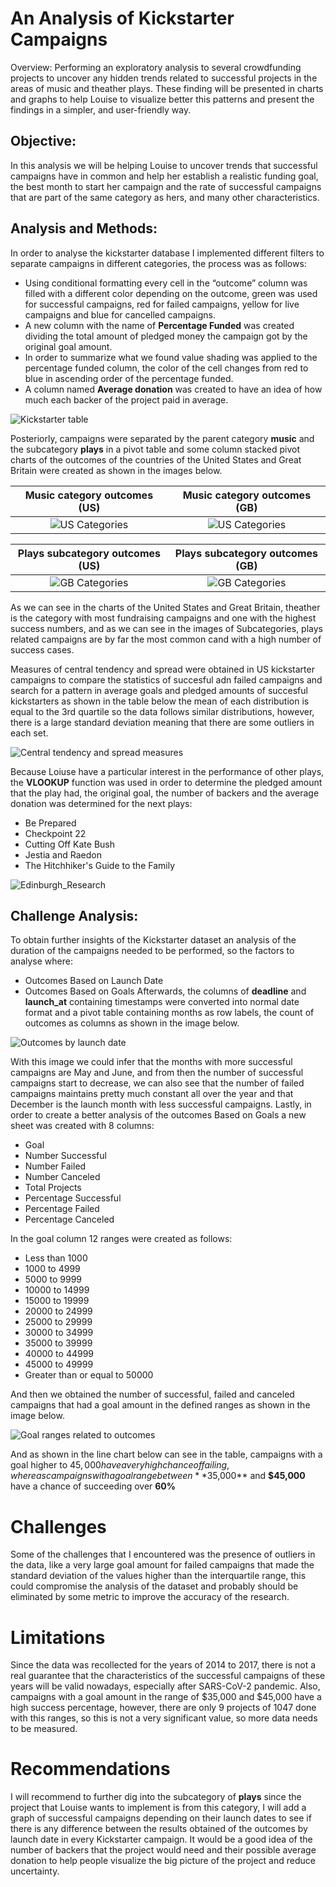 # An Analysis of Kickstarter Campaigns
Overview: 
Performing an exploratory analysis to several crowdfunding projects to uncover any hidden trends related to successful projects in the areas of music and theather plays. These finding will be presented in charts and graphs to help Louise to visualize better this patterns and present the findings in a simpler, and user-friendly way.
## Objective: 
In this analysis we will be helping Louise to uncover trends that successful campaigns have in common and help her establish a realistic funding goal, the best month to start her campaign and the rate of successful campaigns that are part of the same category as hers, and many other characteristics.

## Analysis and Methods:

In order to analyse the kickstarter database I implemented different filters to separate campaigns in different categories, the process was as follows:
* Using conditional formatting every cell in the “outcome” column was filled with a different color depending on the outcome, green was used for successful campaigns, red for failed campaigns, yellow for live campaigns and blue for cancelled campaigns.
* A new column with the name of **Percentage Funded** was created dividing the total amount of pledged money the campaign got by the original goal amount.
* In order to summarize what we found value shading was applied to the percentage funded column, the color of the cell changes from red to blue in ascending order of the percentage funded.
* A column named **Average donation** was created to have an idea of how much each backer of the project paid in average.

![Kickstarter table](./Resources/Procedure_Table.png) 

Posteriorly, campaigns were separated by the parent category **music** and the subcategory **plays**  in a pivot table and some column stacked pivot charts of the outcomes of the countries of the United States and Great Britain were created as shown in the images below.

Music category outcomes (US)   |  Music category outcomes (GB) 
:-------------------------:|:-------------------------:
![US Categories](./Resources/Parent_Category_Outcomes_US.png)   | ![US Categories](./Resources/Parent_Category_Outcomes_GB.png)

Plays subcategory outcomes (US)  |  Plays subcategory outcomes (GB)
:-------------------------:|:-------------------------:
![GB Categories](./Resources/Subcategory_Outcomes_US.png)   | ![GB Categories](./Resources/Subcategory_Outcomes_GB.png)
 

As we can see in the charts of the United States and Great Britain, theather is the category with most fundraising campaigns and one with the highest success numbers, and as we can see in the images of Subcategories, plays related campaigns are by far the most common cand with a high number of success cases. 

Measures of central tendency and spread were obtained in US kickstarter campaigns to compare the statistics of succesful adn failed campaigns and search for a pattern in average goals and pledged amounts of succesful kickstarters as shown in the table below the mean of each distribution is equal to the 3rd quartile so the data follows similar distributions, however, there is a large standard deviation meaning that there are some outliers in each set.

![Central tendency and spread measures](./Resources/Central_tendency_measures.png) 

Because Loiuse have a particular interest in the performance of other plays, the **VLOOKUP** function was used in order to determine the pledged amount that the play had, the original goal, the number of backers and the average donation was determined for the next plays:

* Be Prepared
* Checkpoint 22
*	Cutting Off Kate Bush
*	Jestia and Raedon
*	The Hitchhiker's Guide to the Family

![Edinburgh_Research](./Resources/Edingburgh_Research.png)


## Challenge Analysis:
To obtain further insights of the Kickstarter dataset an analysis of the duration of the campaigns needed to be performed, so the factors to analyse where:
*	Outcomes Based on Launch Date
*	Outcomes Based on Goals
Afterwards, the columns of **deadline** and **launch_at** containing timestamps were converted into normal date format and a pivot table containing months as row labels, the count of outcomes as columns as shown in the image below.

![Outcomes by launch date](./Resources/Theater_Outcomes_vs_Launch.png) 

With this image we could infer that the months with more successful campaigns are May and June, and from then the number of successful campaigns start to decrease, we can also see that the number of failed campaigns maintains pretty much constant all over the year and that December is the launch month with less successful campaigns.
Lastly, in order to create a better analysis of the outcomes Based on Goals a new sheet was created with 8 columns:
*	Goal
*	Number Successful
*	Number Failed
*	Number Canceled
*	Total Projects
*	Percentage Successful
*	Percentage Failed
*	Percentage Canceled

In the goal column 12 ranges were created as follows:

*	Less than 1000
*	1000 to 4999
*	5000 to 9999
*	10000 to 14999
*	15000 to 19999
*	20000 to 24999
*	25000 to 29999
*	30000 to 34999
*	35000 to 39999
*	40000 to 44999
*	45000 to 49999
*	Greater than or equal to 50000

And then we obtained the number of successful, failed and canceled campaigns that had a goal amount in the defined ranges as shown in the image below.

![Goal ranges related to outcomes](./Resources/Outcomes_vs_Goals.png) 

And as shown in the line chart below can see in the table, campaigns with a goal higher to $45,000 have a very high chance of failing, whereas campaigns with a goal range between **$35,000** and **$45,000** have a chance of succeeding over **60%**

# Challenges
Some of the challenges that I encountered was the presence of outliers in the data, like a very large goal amount for failed campaigns that made the standard deviation of the values higher than the interquartile range, this could compromise the analysis of the dataset and probably should be eliminated by some metric to improve the accuracy of the research.

# Limitations
Since the data was recollected for the years of 2014 to 2017, there is not a real guarantee that the characteristics of the successful campaigns of these years will be valid nowadays, especially after SARS-CoV-2 pandemic. Also, campaigns with a goal amount in the range of $35,000 and $45,000 have a high success percentage, however, there are only 9 projects of 1047 done with this ranges, so this is not a very significant value, so more data needs to be measured.
# Recommendations
I will recommend to further dig into the subcategory of **plays** since the project that Louise wants to implement is from this category, I will add a graph of successful campaigns depending on their launch dates to see if there is any difference between the results obtained of the outcomes by launch date in every Kickstarter campaign. It would be a good idea of the number of backers that the project would need and their possible average donation to help people visualize the big picture of the project and reduce uncertainty.
